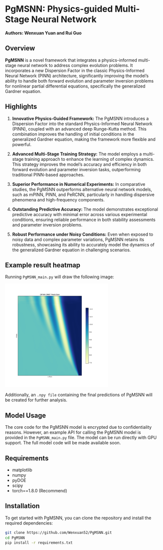 # PgMSNN: Physics-guided Multi-Stage Neural Network

**Authors: Wenxuan Yuan and Rui Guo**

## Overview

**PgMSNN** is a novel framework that integrates a physics-informed multi-stage neural network to address complex evolution problems. It incorporates a new Dispersion Factor in the classic Physics-Informed Neural Network (PINN) architecture, significantly improving the model’s ability to handle both forward evolution and parameter inversion problems for nonlinear partial differential equations, specifically the generalized Gardner equation.

## Highlights

1. **Innovative Physics-Guided Framework:**
The PgMSNN introduces a Dispersion Factor into the standard Physics-Informed Neural Network (PINN), coupled with an advanced deep Runge-Kutta method. This combination improves the handling of initial conditions in the generalized Gardner equation, making the framework more flexible and powerful.

2. **Advanced Multi-Stage Training Strategy:**
The model employs a multi-stage training approach to enhance the learning of complex dynamics. This strategy improves the model’s accuracy and efficiency in both forward evolution and parameter inversion tasks, outperforming traditional PINN-based approaches.

3. **Superior Performance in Numerical Experiments:**
In comparative studies, the PgMSNN outperforms alternative neural network models, such as mPINN, PINN, and PeRCNN, particularly in handling dispersive phenomena and high-frequency components.

4. **Outstanding Predictive Accuracy:**
The model demonstrates exceptional predictive accuracy with minimal error across various experimental conditions, ensuring reliable performance in both stability assessments and parameter inversion problems.

5. **Robust Performance under Noisy Conditions:**
Even when exposed to noisy data and complex parameter variations, PgMSNN retains its robustness, showcasing its ability to accurately model the dynamics of the generalized Gardner equation in challenging scenarios.

## Example result heatmap

Running `PgMSNN_main.py` will draw the following image:

<img src="https://github.com/Wenxuan52/PgMSNN/blob/master/figures/PgMSNN%20Prediction%20heatmap.png" alt="PgMSNN Prediction heatmap" style="zoom: 33%;" />

Additionally, an `.npy file` containing the final predictions of PgMSNN will be created for further analysis.

## Model Usage

The core code for the PgMSNN model is encrypted due to confidentiality reasons. However, an example API for calling the PgMSNN model is provided in the `PgMSNN_main.py` file. The model can be run directly with GPU support. The full model code will be made available soon.

## Requirements

- matplotlib
- numpy
- pyDOE
- scipy
- torch==1.8.0 (Recommend)

## Installation

To get started with PgMSNN, you can clone the repository and install the required dependencies:

``` bash
git clone https://github.com/Wenxuan52/PgMSNN.git
cd PgMSNN
pip install -r requirements.txt
```


